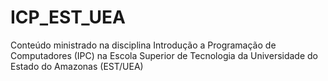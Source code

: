 # ICP_EST_UEA
Conteúdo ministrado na disciplina Introdução a Programação de Computadores (IPC) na Escola Superior de Tecnologia da Universidade do Estado do Amazonas (EST/UEA)
